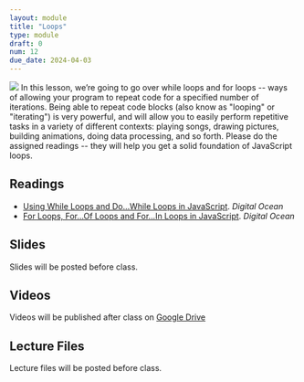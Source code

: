 ```yaml
---
layout: module
title: "Loops"
type: module
draft: 0
num: 12
due_date: 2024-04-03
---
```


<img class="module-image" src="/spring2024/assets/images/lectures/loops.gif" /> In this lesson, we’re going to go over while loops and for loops -- ways of allowing your program to repeat code for a specified number of iterations. Being able to repeat code blocks (also know as "looping" or "iterating") is very powerful, and will allow you to easily perform repetitive tasks in a variety of different contexts: playing songs, drawing pictures, building animations, doing data processing, and so forth. Please do the assigned readings -- they will help you get a solid foundation of JavaScript loops.

## Readings
* <a href="https://www.digitalocean.com/community/tutorials/using-while-loops-and-do-while-loops-in-javascript" target="_blank">Using While Loops and Do...While Loops in JavaScript</a>. <em>Digital Ocean</em>  
* <a href="https://www.digitalocean.com/community/tutorials/for-loops-for-of-loops-and-for-in-loops-in-javascript" target="_blank">For Loops, For...Of Loops and For...In Loops in JavaScript</a>. <em>Digital Ocean</em>  

## Slides
Slides will be posted before class.

<!-- * Lecture 18a: <a href="https://docs.google.com/presentation/d/1NUDEQ0KC3n4zoK-WByhWvgtJLY20NbqftZSLRgNWSwM/edit?usp=sharing" target="_blank">JavaScript So Far</a> (Wed, 04/05)
* Lecture 18b: <a href="https://docs.google.com/presentation/d/1JXJ9L9U_4NDxM9qwnYVfIc_39QbyltJOhRNr29RD_BY/edit?usp=sharing" target="_blank">While Loops & Lists</a> (Wed, 04/05)
* Lecture 19: <a href="https://docs.google.com/presentation/d/1FVWdDg4exyov1Z_UDMXlz7dI3yODEVwot1Ux3C7FArA/edit?usp=sharing" target="_blank">For Loops</a> (next week) -->

## Videos
Videos will be published after class on <a href="https://drive.google.com/drive/folders/1Ym8GBef1YiuwanRfXkqdD55_EpgE7c4E" target="_blank">Google Drive</a>

## Lecture Files
Lecture files will be posted before class.

<!-- * Lecture 18 & 19 (Loops): <a href="/spring2024/course-files/lectures/lecture18_19.zip">Sample Files</a> -->